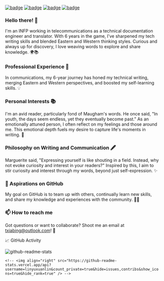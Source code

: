 [![badge](https://img.shields.io/badge/我的个人博客-MyBlog-34ABE0?&style=flat-square)](xx)
[![badge](https://img.shields.io/badge/博客整站导航-Nav-yellow?&style=flat-square)](xx)
[![badge](https://img.shields.io/badge/书摘区-Digest-green?&style=flat-square)](xx)
[![badge](https://img.shields.io/badge/翻译集-Works-a5b0ed?&style=flat-square)](xx)

### Hello there! 🌟

I'm an INFP working in telecommunications as a technical documentation engineer and translator. With 6 years in the game, I've sharpened my tech writing skills and blended Eastern and Western thinking styles. Curious and always up for discovery, I love weaving words to explore and share knowledge. 🌍📚

### Professional Experience 💼

In communications, my 6-year journey has honed my technical writing, merging Eastern and Western perspectives, and boosted my self-learning skills. 💡

### Personal Interests 📚

I'm an avid reader, particularly fond of Maugham's words. He once said, "In youth, the days seem endless, yet they eventually become past." As an emotionally attuned person, I often reflect on my feelings and those around me. This emotional depth fuels my desire to capture life's moments in writing. 🌱

### Philosophy on Writing and Communication 🖋️

Marguerite said, "Expressing yourself is like shouting in a field. Instead, why not evoke curiosity and interest in your readers?" Inspired by this, I aim to stir curiosity and interest through my words, beyond just self-expression. ✨

### 👯 Aspirations on GitHub

My goal on GitHub is to team up with others, continually learn new skills, and share my knowledge and experiences with the community. 🤝🌐

### 📫 How to reach me

Got questions or want to collaborate? Shoot me an email at txiabing@outlook.com! 📧


📈 GitHub Activity

![github-readme-stats](https://github-readme-stats.vercel.app/api?username=Xiabing&count_private=true&hide=issues,contribs&show_icons=true&hide_rank=true)

`<!-- <img align="right" src="https://github-readme-stats.vercel.app/api?username=linyuxuanlin&count_private=true&hide=issues,contribs&show_icons=true&hide_rank=true" /> -->`

<!--

## 📫 How to reach me

Feel free to reach out to me if you have any questions, or if you just want to chat about ICT, technical writing, or literature. You can find me on [LinkedIn](link-to-your-LinkedIn-profile) or send me an email at txiabing@outlook.com.

Thanks for stopping by!


**** A ✨ _special_ ✨ repository because its `README.md` (this file) appears on your GitHub profile.

Here are some ideas to get you started:


- 🌱 Current work at 

- 🔭 I’m currently working on ...
- 🌱 I’m currently learning ...
- 👯 I’m looking to collaborate on ...
- 🤔 I’m looking for help with ...
- 💬 Ask me about ...
- 📫 How to reach me: ...
- 😄 Pronouns: ...
- ⚡ Fun fact: ...
-->
